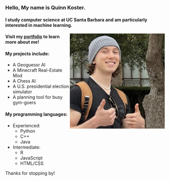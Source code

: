 ### Hello, My name is Quinn Koster.

#### I study computer science at UC Santa Barbara and am particularly interested in machine learning.
<img align="right" src="assets/images/person2.jpg" width="300" />

#### Visit my [portfolio][portfolio] to learn more about me!

#### My projects include:

- A Geoguessr AI
- A Minecraft Real-Estate Mod
- A Chess AI
- A U.S. presidential election simulator
- A planning tool for busy gym-goers

#### My programming languages:

- Experienced:
  - Python
  - C++
  - Java
- Intermediate:
  - R
  - JavaScript
  - HTML/CSS

Thanks for stopping by!

[portfolio]: https://quinnkos.github.io/quinnkos/
